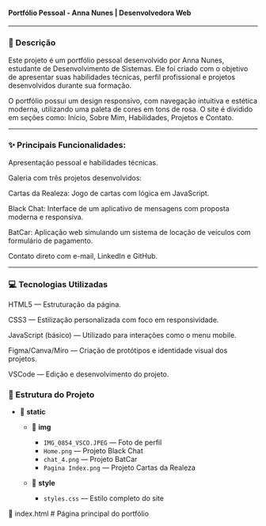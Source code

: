 #### Portfólio Pessoal - Anna Nunes | Desenvolvedora Web
---

### 📝 Descrição
Este projeto é um portfólio pessoal desenvolvido por Anna Nunes, estudante de Desenvolvimento de Sistemas. Ele foi criado com o objetivo de apresentar suas habilidades técnicas, perfil profissional e projetos desenvolvidos durante sua formação.

O portfólio possui um design responsivo, com navegação intuitiva e estética moderna, utilizando uma paleta de cores em tons de rosa. O site é dividido em seções como: Início, Sobre Mim, Habilidades, Projetos e Contato.

--- 
### ✨ Principais Funcionalidades:
Apresentação pessoal e habilidades técnicas.

Galeria com três projetos desenvolvidos:

Cartas da Realeza: Jogo de cartas com lógica em JavaScript.

Black Chat: Interface de um aplicativo de mensagens com proposta moderna e responsiva.

BatCar: Aplicação web simulando um sistema de locação de veículos com formulário de pagamento.

Contato direto com e-mail, LinkedIn e GitHub.

---

### 💻 Tecnologias Utilizadas
HTML5 — Estruturação da página.

CSS3 — Estilização personalizada com foco em responsividade.

JavaScript (básico) — Utilizado para interações como o menu mobile.

Figma/Canva/Miro — Criação de protótipos e identidade visual dos projetos.

VSCode — Edição e desenvolvimento do projeto.

### 📁 Estrutura do Projeto

* 📂 **static**

  * 📁 **img**

    * `IMG_0854_VSCO.JPEG` — Foto de perfil
    * `Home.png` — Projeto Black Chat
    * `chat_4.png` — Projeto BatCar
    * `Pagina Index.png` — Projeto Cartas da Realeza
  * 📁 **style**

    * `styles.css` — Estilo completo do site

📄 index.html                   # Página principal do portfólio

